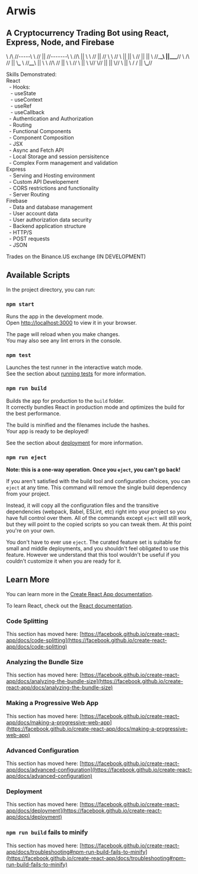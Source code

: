 # Arwis

## A Cryptocurrency Trading Bot using React, Express, Node, and Firebase

\\ /\ //-----\\ \\ // || //-------\\
\\ //\\ || \\ \\ // || // \\
\\ // \\ || || \\ // || ||
\\ //\_**\_\\ ||\_\_\_**// \\ /\ // || \\****\_****
\\ //**\_\_**\\ || \\ \\ //\\ // || \\
\\ // \\ || \\ \\// \\// || ||
\\// \\ || \\ \/ \/ || \\****\_****//

Skills Demonstrated:
<br/>React
<br/> &nbsp;&nbsp;- Hooks:
<br/> &nbsp;&nbsp;&nbsp;- useState
<br/> &nbsp;&nbsp;&nbsp;- useContext
<br/> &nbsp;&nbsp;&nbsp;- useRef
<br/> &nbsp;&nbsp;&nbsp;- useCallback
<br/> &nbsp;&nbsp;- Authentication and Authorization
<br/> &nbsp;&nbsp;- Routing
<br/> &nbsp;&nbsp;- Functional Components
<br/> &nbsp;&nbsp;- Component Composition
<br/> &nbsp;&nbsp;- JSX
<br/> &nbsp;&nbsp;- Async and Fetch API
<br/> &nbsp;&nbsp;- Local Storage and session persisitence
<br/> &nbsp;&nbsp;- Complex Form management and validation
<br/>Express
<br/> &nbsp;&nbsp;- Serving and Hosting environment
<br/> &nbsp;&nbsp;- Custom API Developement
<br/> &nbsp;&nbsp;- CORS restrictions and functionality
<br/> &nbsp;&nbsp;- Server Routing
<br/>Firebase
<br/> &nbsp;&nbsp;- Data and database management
<br/> &nbsp;&nbsp;- User account data
<br/> &nbsp;&nbsp;- User authorization data security
<br/> &nbsp;&nbsp;- Backend application structure
<br/> &nbsp;&nbsp;- HTTP/S
<br/> &nbsp;&nbsp;- POST requests
<br/> &nbsp;&nbsp;- JSON

Trades on the Binance.US exchange
(IN DEVELOPMENT)

## Available Scripts

In the project directory, you can run:

### `npm start`

Runs the app in the development mode.\
Open [http://localhost:3000](http://localhost:3000) to view it in your browser.

The page will reload when you make changes.\
You may also see any lint errors in the console.

### `npm test`

Launches the test runner in the interactive watch mode.\
See the section about [running tests](https://facebook.github.io/create-react-app/docs/running-tests) for more information.

### `npm run build`

Builds the app for production to the `build` folder.\
It correctly bundles React in production mode and optimizes the build for the best performance.

The build is minified and the filenames include the hashes.\
Your app is ready to be deployed!

See the section about [deployment](https://facebook.github.io/create-react-app/docs/deployment) for more information.

### `npm run eject`

**Note: this is a one-way operation. Once you `eject`, you can't go back!**

If you aren't satisfied with the build tool and configuration choices, you can `eject` at any time. This command will remove the single build dependency from your project.

Instead, it will copy all the configuration files and the transitive dependencies (webpack, Babel, ESLint, etc) right into your project so you have full control over them. All of the commands except `eject` will still work, but they will point to the copied scripts so you can tweak them. At this point you're on your own.

You don't have to ever use `eject`. The curated feature set is suitable for small and middle deployments, and you shouldn't feel obligated to use this feature. However we understand that this tool wouldn't be useful if you couldn't customize it when you are ready for it.

## Learn More

You can learn more in the [Create React App documentation](https://facebook.github.io/create-react-app/docs/getting-started).

To learn React, check out the [React documentation](https://reactjs.org/).

### Code Splitting

This section has moved here: [https://facebook.github.io/create-react-app/docs/code-splitting](https://facebook.github.io/create-react-app/docs/code-splitting)

### Analyzing the Bundle Size

This section has moved here: [https://facebook.github.io/create-react-app/docs/analyzing-the-bundle-size](https://facebook.github.io/create-react-app/docs/analyzing-the-bundle-size)

### Making a Progressive Web App

This section has moved here: [https://facebook.github.io/create-react-app/docs/making-a-progressive-web-app](https://facebook.github.io/create-react-app/docs/making-a-progressive-web-app)

### Advanced Configuration

This section has moved here: [https://facebook.github.io/create-react-app/docs/advanced-configuration](https://facebook.github.io/create-react-app/docs/advanced-configuration)

### Deployment

This section has moved here: [https://facebook.github.io/create-react-app/docs/deployment](https://facebook.github.io/create-react-app/docs/deployment)

### `npm run build` fails to minify

This section has moved here: [https://facebook.github.io/create-react-app/docs/troubleshooting#npm-run-build-fails-to-minify](https://facebook.github.io/create-react-app/docs/troubleshooting#npm-run-build-fails-to-minify)
